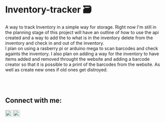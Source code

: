 # Inventory-tracker 🗃

A way to track Inventory in a simple way for storage. Right now I'm still in the planning stage of this project will have an outline of how to use the api created and a way to add the to what is in the inventory delete from the inventory and check in and out of the inventory.
<br>
I plan on using a rasberry pi or arduino mega to scan barcodes and check againts the inventory. I also plan on adding a way for the inventory to have items added and removed throught the website and adding a barcode creator so that it is possible to a print of the barcodes from the website. As well as create new ones if old ones get distroyed.

<br>
<br>

## Connect with me:

[<img align="left" alt="codeSTACKr | Twitter" width="22px" src="https://cdn.jsdelivr.net/npm/simple-icons@v3/icons/twitter.svg" />][twitter]
[<img align="left" alt="codeSTACKr | Instagram" width="22px" src="https://cdn.jsdelivr.net/npm/simple-icons@v3/icons/instagram.svg" />][instagram]

<br />

[twitter]: https://twitter.com/XeTENcO
[instagram]: https://instagram.com/nathaniel.chang

